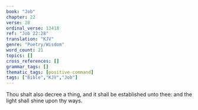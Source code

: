 ```yaml
---
book: "Job"
chapter: 22
verse: 28
ordinal_verse: 13418
ref: "Job 22:28"
translation: "KJV"
genre: "Poetry/Wisdom"
word_count: 21
topics: []
cross_references: []
grammar_tags: []
thematic_tags: [positive-command]
tags: ["Bible","KJV","Job"]
---
```

Thou shalt also decree a thing, and it shall be established unto thee: and the light shall shine upon thy ways.
